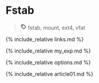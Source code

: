 # Fstab

> ![tags](/i/tg.png) fstab, mount, ext4, vfat


{% include_relative links.md %}


{% include_relative my_exp.md %}


{% include_relative options.md %}


{% include_relative article01.md %}

